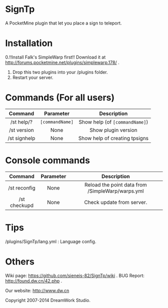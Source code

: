 SignTp
======

A PocketMine plugin that let you place a sign to teleport.

# Installation

0.!!Install Falk's SimpleWarp first!! Download it at http://forums.pocketmine.net/plugins/simplewarp.178/ .
1.  Drop this two plugins into your /plugins folder.
2.  Restart your server.

# Commands (For all users)

| Command | Parameter | Description |
| :-----: | :-------: | :---------: |
| /st help/?| `[commandName]` | Show help (of `[commandName]`) |
| /st version | None | Show plugin version |
| /st signhelp | None | Show help of creating tpsigns |

# Console commands

| Command | Parameter | Description |
| :-----: | :-------: | :---------: |
| /st reconfig | None | Reload the point data from /SimpleWarp/warps.yml |
| /st checkupd | None | Check update from server. |

# Tips

/plugins/SignTp/lang.yml : Language config.

# Others

Wiki page: https://github.com/sieneis-82/SignTp/wiki  .
BUG Report: http://found.dw.cn/42.php  .

Our website: http://www.dw.cn

Copyright 2007-2014 DreamWork Studio.



